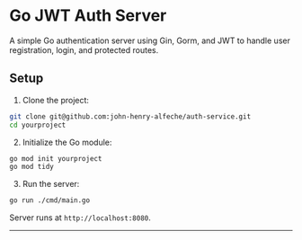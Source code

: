 # Go JWT Auth Server

A simple Go authentication server using Gin, Gorm, and JWT to handle user registration, login, and protected routes.

## Setup

1. Clone the project:
```bash
git clone git@github.com:john-henry-alfeche/auth-service.git
cd yourproject
```

2. Initialize the Go module:
```bash
go mod init yourproject
go mod tidy
```

3. Run the server:
```bash
go run ./cmd/main.go
```

Server runs at `http://localhost:8080`.

---